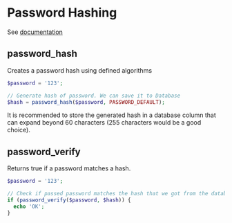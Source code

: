 # Password Hashing

See [documentation](https://www.php.net/manual/en/book.password.php)

## password_hash

Creates a password hash using defined algorithms

```php
$password = '123';

// Generate hash of password. We can save it to Database
$hash = password_hash($password, PASSWORD_DEFAULT);
```

It is recommended to store the generated hash in a database column that can expand beyond 
60 characters (255 characters would be a good choice).

## password_verify

Returns true if a password matches a hash.

```php
$password = '123';

// Check if passed password matches the hash that we got from the database
if (password_verify($password, $hash)) {
  echo 'OK';
}
```
